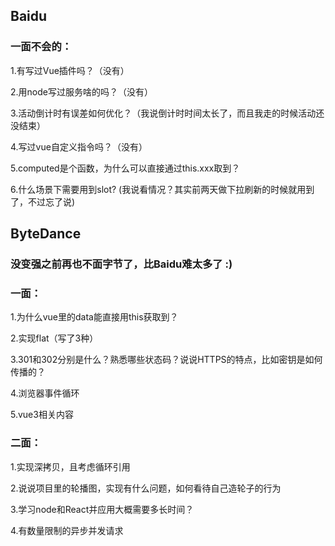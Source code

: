 ## Baidu

### 一面不会的：

1.有写过Vue插件吗？（没有）

2.用node写过服务啥的吗？（没有）

3.活动倒计时有误差如何优化？（我说倒计时时间太长了，而且我走的时候活动还没结束）

4.写过vue自定义指令吗？（没有）

5.computed是个函数，为什么可以直接通过this.xxx取到？

6.什么场景下需要用到slot? (我说看情况？其实前两天做下拉刷新的时候就用到了，不过忘了说)




## ByteDance

### 没变强之前再也不面字节了，比Baidu难太多了 :)

### 一面：
1.为什么vue里的data能直接用this获取到？

2.实现flat（写了3种）

3.301和302分别是什么？熟悉哪些状态码？说说HTTPS的特点，比如密钥是如何传播的？

4.浏览器事件循环

5.vue3相关内容

### 二面：
1.实现深拷贝，且考虑循环引用

2.说说项目里的轮播图，实现有什么问题，如何看待自己造轮子的行为

3.学习node和React并应用大概需要多长时间？

4.有数量限制的异步并发请求
